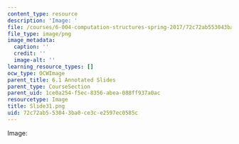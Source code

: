 ```yaml
---
content_type: resource
description: 'Image: '
file: /courses/6-004-computation-structures-spring-2017/72c72ab553043ba0ce3ce2597ec0585c_Slide31.png
file_type: image/png
image_metadata:
  caption: ''
  credit: ''
  image-alt: ''
learning_resource_types: []
ocw_type: OCWImage
parent_title: 6.1 Annotated Slides
parent_type: CourseSection
parent_uid: 1ce0a254-f5ec-8356-abea-088ff937a0ac
resourcetype: Image
title: Slide31.png
uid: 72c72ab5-5304-3ba0-ce3c-e2597ec0585c
---
```

Image: 

